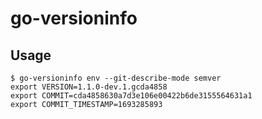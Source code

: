 # go-versioninfo

## Usage

```
$ go-versioninfo env --git-describe-mode semver
export VERSION=1.1.0-dev.1.gcda4858
export COMMIT=cda4858630a7d3e106e00422b6de3155564631a1
export COMMIT_TIMESTAMP=1693285893
```
